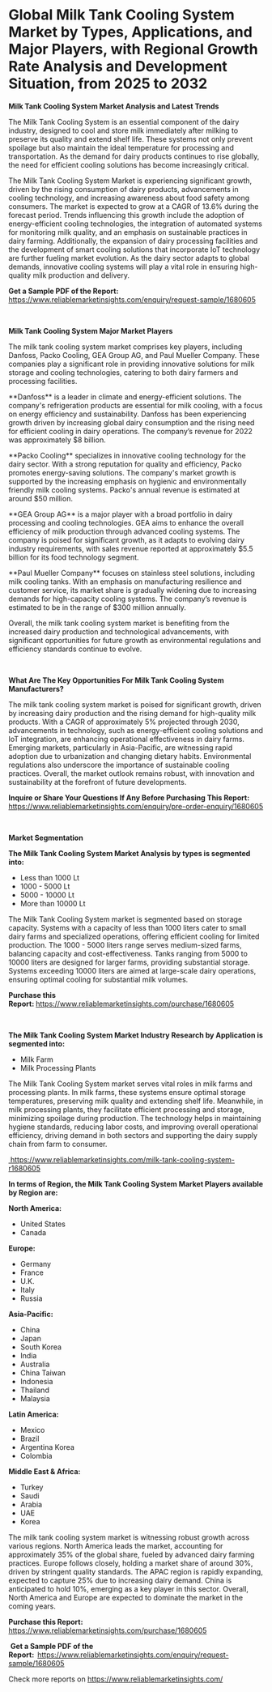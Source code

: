 <p><h1>Global Milk Tank Cooling System Market by Types, Applications, and Major Players, with Regional Growth Rate Analysis and Development Situation, from 2025 to 2032</h1></p><p><strong>Milk Tank Cooling System Market Analysis and Latest Trends</strong></p>
<p><p>The Milk Tank Cooling System is an essential component of the dairy industry, designed to cool and store milk immediately after milking to preserve its quality and extend shelf life. These systems not only prevent spoilage but also maintain the ideal temperature for processing and transportation. As the demand for dairy products continues to rise globally, the need for efficient cooling solutions has become increasingly critical.</p><p>The Milk Tank Cooling System Market is experiencing significant growth, driven by the rising consumption of dairy products, advancements in cooling technology, and increasing awareness about food safety among consumers. The market is expected to grow at a CAGR of 13.6% during the forecast period. Trends influencing this growth include the adoption of energy-efficient cooling technologies, the integration of automated systems for monitoring milk quality, and an emphasis on sustainable practices in dairy farming. Additionally, the expansion of dairy processing facilities and the development of smart cooling solutions that incorporate IoT technology are further fueling market evolution. As the dairy sector adapts to global demands, innovative cooling systems will play a vital role in ensuring high-quality milk production and delivery.</p></p>
<p><strong>Get a Sample PDF of the Report:&nbsp;</strong> <a href="https://www.reliablemarketinsights.com/enquiry/request-sample/1680605?utm_campaign=3040&utm_medium=2&utm_source=Github&utm_content=ia&utm_term=09042025&utm_id=milk-tank-cooling-system">https://www.reliablemarketinsights.com/enquiry/request-sample/1680605</a></p>
<p>&nbsp;</p>
<p><strong>Milk Tank Cooling System Major Market Players</strong></p>
<p><p>The milk tank cooling system market comprises key players, including Danfoss, Packo Cooling, GEA Group AG, and Paul Mueller Company. These companies play a significant role in providing innovative solutions for milk storage and cooling technologies, catering to both dairy farmers and processing facilities.</p><p>**Danfoss** is a leader in climate and energy-efficient solutions. The company's refrigeration products are essential for milk cooling, with a focus on energy efficiency and sustainability. Danfoss has been experiencing growth driven by increasing global dairy consumption and the rising need for efficient cooling in dairy operations. The company’s revenue for 2022 was approximately $8 billion.</p><p>**Packo Cooling** specializes in innovative cooling technology for the dairy sector. With a strong reputation for quality and efficiency, Packo promotes energy-saving solutions. The company's market growth is supported by the increasing emphasis on hygienic and environmentally friendly milk cooling systems. Packo's annual revenue is estimated at around $50 million.</p><p>**GEA Group AG** is a major player with a broad portfolio in dairy processing and cooling technologies. GEA aims to enhance the overall efficiency of milk production through advanced cooling systems. The company is poised for significant growth, as it adapts to evolving dairy industry requirements, with sales revenue reported at approximately $5.5 billion for its food technology segment.</p><p>**Paul Mueller Company** focuses on stainless steel solutions, including milk cooling tanks. With an emphasis on manufacturing resilience and customer service, its market share is gradually widening due to increasing demands for high-capacity cooling systems. The company’s revenue is estimated to be in the range of $300 million annually.</p><p>Overall, the milk tank cooling system market is benefiting from the increased dairy production and technological advancements, with significant opportunities for future growth as environmental regulations and efficiency standards continue to evolve.</p></p>
<p>&nbsp;</p>
<p><strong>What Are The Key Opportunities For Milk Tank Cooling System Manufacturers?</strong></p>
<p><p>The milk tank cooling system market is poised for significant growth, driven by increasing dairy production and the rising demand for high-quality milk products. With a CAGR of approximately 5% projected through 2030, advancements in technology, such as energy-efficient cooling solutions and IoT integration, are enhancing operational effectiveness in dairy farms. Emerging markets, particularly in Asia-Pacific, are witnessing rapid adoption due to urbanization and changing dietary habits. Environmental regulations also underscore the importance of sustainable cooling practices. Overall, the market outlook remains robust, with innovation and sustainability at the forefront of future developments.</p></p>
<p><strong>Inquire or Share Your Questions If Any Before Purchasing This Report:</strong> <a href="https://www.reliablemarketinsights.com/enquiry/pre-order-enquiry/1680605?utm_campaign=3040&utm_medium=2&utm_source=Github&utm_content=ia&utm_term=09042025&utm_id=milk-tank-cooling-system">https://www.reliablemarketinsights.com/enquiry/pre-order-enquiry/1680605</a></p>
<p>&nbsp;</p>
<p><strong>Market Segmentation</strong></p>
<p><strong>The Milk Tank Cooling System Market Analysis by types is segmented into:</strong></p>
<p><ul><li>Less than 1000 Lt</li><li>1000 - 5000 Lt</li><li>5000 - 10000 Lt</li><li>More than 10000 Lt</li></ul></p>
<p><p>The Milk Tank Cooling System market is segmented based on storage capacity. Systems with a capacity of less than 1000 liters cater to small dairy farms and specialized operations, offering efficient cooling for limited production. The 1000 - 5000 liters range serves medium-sized farms, balancing capacity and cost-effectiveness. Tanks ranging from 5000 to 10000 liters are designed for larger farms, providing substantial storage. Systems exceeding 10000 liters are aimed at large-scale dairy operations, ensuring optimal cooling for substantial milk volumes.</p></p>
<p><strong>Purchase this Report:&nbsp;</strong><a href="https://www.reliablemarketinsights.com/purchase/1680605?utm_campaign=3040&utm_medium=2&utm_source=Github&utm_content=ia&utm_term=09042025&utm_id=milk-tank-cooling-system">https://www.reliablemarketinsights.com/purchase/1680605</a></p>
<p>&nbsp;</p>
<p><strong>The Milk Tank Cooling System Market Industry Research by Application is segmented into:</strong></p>
<p><ul><li>Milk Farm</li><li>Milk Processing Plants</li></ul></p>
<p><p>The Milk Tank Cooling System market serves vital roles in milk farms and processing plants. In milk farms, these systems ensure optimal storage temperatures, preserving milk quality and extending shelf life. Meanwhile, in milk processing plants, they facilitate efficient processing and storage, minimizing spoilage during production. The technology helps in maintaining hygiene standards, reducing labor costs, and improving overall operational efficiency, driving demand in both sectors and supporting the dairy supply chain from farm to consumer.</p></p>
<p><a href="https://www.reliablemarketinsights.com/milk-tank-cooling-system-r1680605?utm_campaign=3040&utm_medium=2&utm_source=Github&utm_content=ia&utm_term=09042025&utm_id=milk-tank-cooling-system">&nbsp;https://www.reliablemarketinsights.com/milk-tank-cooling-system-r1680605</a></p>
<p><strong>In terms of Region, the Milk Tank Cooling System Market Players available by Region are:</strong></p>
<p>
    <p> <strong> North America: </strong>
        <ul>
            <li>United States</li>
            <li>Canada</li>
        </ul>
        </p> 
    <p> <strong> Europe: </strong>
        <ul>
            <li>Germany</li>
            <li>France</li>
            <li>U.K.</li>
            <li>Italy</li>
            <li>Russia</li>
        </ul>
        </p> 
    <p> <strong> Asia-Pacific: </strong>
        <ul>
            <li>China</li>
            <li>Japan</li>
            <li>South Korea</li>
            <li>India</li>
            <li>Australia</li>
            <li>China Taiwan</li>
            <li>Indonesia</li>
            <li>Thailand</li>
            <li>Malaysia</li>
        </ul>
        </p> 
    <p> <strong> Latin America: </strong>
        <ul>
            <li>Mexico</li>
            <li>Brazil</li>
            <li>Argentina Korea</li>
            <li>Colombia</li>
        </ul>
        </p> 
    <p> <strong> Middle East & Africa: </strong>
        <ul>
            <li>Turkey</li>
            <li>Saudi</li>
            <li>Arabia</li>
            <li>UAE</li>
            <li>Korea</li>
        </ul>
    </p>
    </p>
<p><p>The milk tank cooling system market is witnessing robust growth across various regions. North America leads the market, accounting for approximately 35% of the global share, fueled by advanced dairy farming practices. Europe follows closely, holding a market share of around 30%, driven by stringent quality standards. The APAC region is rapidly expanding, expected to capture 25% due to increasing dairy demand. China is anticipated to hold 10%, emerging as a key player in this sector. Overall, North America and Europe are expected to dominate the market in the coming years.</p></p>
<p><strong>Purchase this Report: </strong><a href="https://www.reliablemarketinsights.com/purchase/1680605?utm_campaign=3040&utm_medium=2&utm_source=Github&utm_content=ia&utm_term=09042025&utm_id=milk-tank-cooling-system">https://www.reliablemarketinsights.com/purchase/1680605</a></p>
<p>&nbsp;<strong>Get a Sample PDF of the Report:&nbsp;&nbsp;</strong><a href="https://www.reliablemarketinsights.com/enquiry/request-sample/1680605?utm_campaign=3040&utm_medium=2&utm_source=Github&utm_content=ia&utm_term=09042025&utm_id=milk-tank-cooling-system">https://www.reliablemarketinsights.com/enquiry/request-sample/1680605</a></p>
<p><strong></strong></p>
<p>Check more reports on <a href="https://www.reliablemarketinsights.com/?utm_campaign=3040&utm_medium=2&utm_source=Github&utm_content=ia&utm_term=09042025&utm_id=milk-tank-cooling-system">https://www.reliablemarketinsights.com/</a></p>